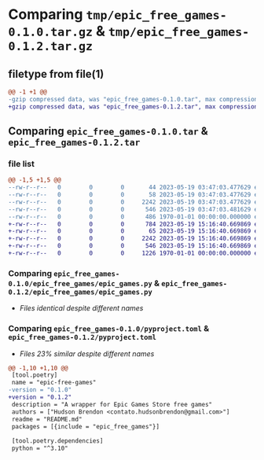 # Comparing `tmp/epic_free_games-0.1.0.tar.gz` & `tmp/epic_free_games-0.1.2.tar.gz`

## filetype from file(1)

```diff
@@ -1 +1 @@
-gzip compressed data, was "epic_free_games-0.1.0.tar", max compression
+gzip compressed data, was "epic_free_games-0.1.2.tar", max compression
```

## Comparing `epic_free_games-0.1.0.tar` & `epic_free_games-0.1.2.tar`

### file list

```diff
@@ -1,5 +1,5 @@
--rw-r--r--   0        0        0       44 2023-05-19 03:47:03.477629 epic_free_games-0.1.0/README.md
--rw-r--r--   0        0        0       58 2023-05-19 03:47:03.477629 epic_free_games-0.1.0/epic_free_games/__init__.py
--rw-r--r--   0        0        0     2242 2023-05-19 03:47:03.477629 epic_free_games-0.1.0/epic_free_games/epic_games.py
--rw-r--r--   0        0        0      546 2023-05-19 03:47:03.481629 epic_free_games-0.1.0/pyproject.toml
--rw-r--r--   0        0        0      486 1970-01-01 00:00:00.000000 epic_free_games-0.1.0/PKG-INFO
+-rw-r--r--   0        0        0      784 2023-05-19 15:16:40.669869 epic_free_games-0.1.2/README.md
+-rw-r--r--   0        0        0       65 2023-05-19 15:16:40.669869 epic_free_games-0.1.2/epic_free_games/__init__.py
+-rw-r--r--   0        0        0     2242 2023-05-19 15:16:40.669869 epic_free_games-0.1.2/epic_free_games/epic_games.py
+-rw-r--r--   0        0        0      546 2023-05-19 15:16:40.669869 epic_free_games-0.1.2/pyproject.toml
+-rw-r--r--   0        0        0     1226 1970-01-01 00:00:00.000000 epic_free_games-0.1.2/PKG-INFO
```

### Comparing `epic_free_games-0.1.0/epic_free_games/epic_games.py` & `epic_free_games-0.1.2/epic_free_games/epic_games.py`

 * *Files identical despite different names*

### Comparing `epic_free_games-0.1.0/pyproject.toml` & `epic_free_games-0.1.2/pyproject.toml`

 * *Files 23% similar despite different names*

```diff
@@ -1,10 +1,10 @@
 [tool.poetry]
 name = "epic-free-games"
-version = "0.1.0"
+version = "0.1.2"
 description = "A wrapper for Epic Games Store free games"
 authors = ["Hudson Brendon <contato.hudsonbrendon@gmail.com>"]
 readme = "README.md"
 packages = [{include = "epic_free_games"}]
 
 [tool.poetry.dependencies]
 python = "^3.10"
```

